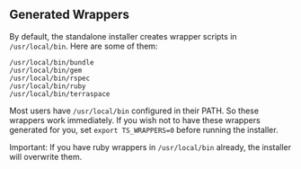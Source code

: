 ## Generated Wrappers

By default, the standalone installer creates wrapper scripts in `/usr/local/bin`. Here are some of them:

    /usr/local/bin/bundle
    /usr/local/bin/gem
    /usr/local/bin/rspec
    /usr/local/bin/ruby
    /usr/local/bin/terraspace

Most users have `/usr/local/bin` configured in their PATH. So these wrappers work immediately. If you wish not to have these wrappers generated for you, set `export TS_WRAPPERS=0` before running the installer.

Important: If you have ruby wrappers in `/usr/local/bin` already, the installer will overwrite them.
